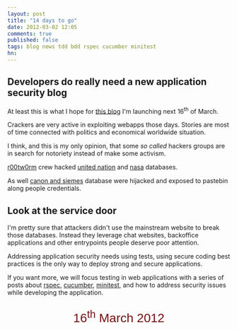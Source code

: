 ```yaml
---
layout: post
title: "14 days to go"
date: 2012-03-02 12:05
comments: true
published: false
tags: blog news tdd bdd rspec cucumber minitest 
hn: 
---
```


## Developers do really need a new application security blog

At least this is what I hope for [this blog](http://armoredcode.com) I'm
launching next 16<sup>th</sup> of March.  

Crackers are very active in exploiting webapps those days. Stories are most of
time connected with politics and economical worldwide situation.

<!-- more -->

I think, and this is my only opinion, that some _so called_ hackers groups are
in search for notoriety instead of make some activism.

[r00tw0rm](http://twitter.com/r00tw0rm) crew hacked 
[united nation](http://thehackernews.com/2012/02/r00tw0rm-leak-united-nations.html) 
and [nasa](http://thehackernews.com/2012/02/nasa-own3d-again-nasa-database-leaked.html) databases.

As well [canon and
siemes](http://thehackernews.com/2012/03/siemens-and-canons-databases-exploited.html) 
database were hijacked and exposed to pastebin along people credentials.

## Look at the service door

I'm pretty sure that attackers didn't use the mainstream website to break those
databases. Instead they leverage chat websites, backoffice applications and
other entrypoints people deserve poor attention.

Addressing application security needs using tests, using secure coding best
practices is the only way to deploy strong and secure applications.

If you want more, we will focus testing in web applications with a series of
posts about [rspec](http://rspec.info), [cucumber](http://cukes.info),
[minitest](https://github.com/seattlerb/minitest), and how to address security
issues while developing the application.

<p align="center" style="font-family: Andale mono, Menlo, Arial, Courier new, monospace; font-size: 2em;  color: #741012;">
    16<sup>th</sup> March 2012
</p>
